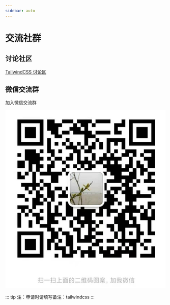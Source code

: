 ```yaml
---
sidebar: auto
---
```


# 交流社群

## 讨论社区

[TailwindCSS 讨论区](https://github.com/tailwindchina/tailwindchina.com/discussions)

## 微信交流群

加入微信交流群

![微信](../.vuepress/public/esinger.png)

::: tip
注：申请时请填写备注：tailwindcss
:::
